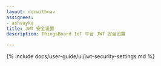 ```yaml
---
layout: docwithnav
assignees:
- ashvayka
title: JWT 安全设置
description: ThingsBoard IoT 平台 JWT 安全设置

---
```


{% include docs/user-guide/ui/jwt-security-settings.md %}